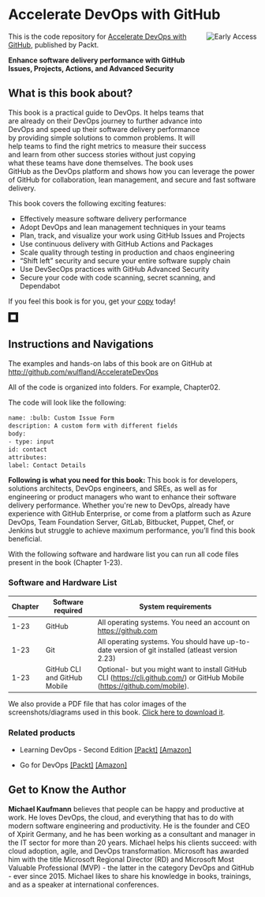 # Accelerate DevOps with GitHub

<a href="https://www.packtpub.com/cloud-networking/accelerate-devops-with-github?utm_source=github&utm_medium=repository&utm_campaign=9781801813358"><img src="https://static.packt-cdn.com/products/9781801813358/cover/smaller" alt="Early Access" height="256px" align="right"></a>

This is the code repository for [Accelerate DevOps with GitHub](https://www.packtpub.com/cloud-networking/accelerate-devops-with-github?utm_source=github&utm_medium=repository&utm_campaign=9781801813358), published by Packt.

**Enhance software delivery performance with GitHub Issues, Projects, Actions, and Advanced Security**

## What is this book about?
This book is a practical guide to DevOps. It helps teams that are already on their DevOps journey to further advance into DevOps and speed up their software delivery performance by providing simple solutions to common problems. It will help teams to find the right metrics to measure their success and learn from other success stories without just copying what these teams have done themselves. The book uses GitHub as the DevOps platform and shows how you can leverage the power of GitHub for collaboration, lean management, and secure and fast software delivery. 

This book covers the following exciting features:
* Effectively measure software delivery performance
* Adopt DevOps and lean management techniques in your teams
* Plan, track, and visualize your work using GitHub Issues and Projects
* Use continuous delivery with GitHub Actions and Packages
* Scale quality through testing in production and chaos engineering
* “Shift left” security and secure your entire software supply chain
* Use DevSecOps practices with GitHub Advanced Security
* Secure your code with code scanning, secret scanning, and Dependabot

If you feel this book is for you, get your [copy](https://www.amazon.com/dp/1801813353) today!

<a href="https://www.packtpub.com/?utm_source=github&utm_medium=banner&utm_campaign=GitHubBanner"><img src="https://raw.githubusercontent.com/PacktPublishing/GitHub/master/GitHub.png" 
alt="https://www.packtpub.com/" border="5" /></a>

## Instructions and Navigations

The examples and hands-on labs of this book are on GitHub at http://github.com/wulfland/AccelerateDevOps

All of the code is organized into folders. For example, Chapter02.

The code will look like the following:
```
name: :bulb: Custom Issue Form
description: A custom form with different fields
body:
- type: input
id: contact
attributes:
label: Contact Details
```

**Following is what you need for this book:**
This book is for developers, solutions architects, DevOps engineers, and SREs, as well as for engineering or product managers who want to enhance their software delivery performance. Whether you're new to DevOps, already have experience with GitHub Enterprise, or come from a platform such as Azure DevOps, Team Foundation Server, GitLab, Bitbucket, Puppet, Chef, or Jenkins but struggle to achieve maximum performance, you’ll find this book beneficial.

With the following software and hardware list you can run all code files present in the book (Chapter 1-23).
### Software and Hardware List
| Chapter | Software required | System requirements |
| -------- | ------------------------------------ | ----------------------------------- |
| 1-23 | GitHub | All operating systems. You need an account on https://github.com |
| 1-23 | Git | All operating systems. You should have up-to-date version of git installed (atleast version 2.23) |
| 1-23 | GitHub CLI and GitHub Mobile | Optional- but you might want to install GitHub CLI (https://cli.github.com/) or GitHub Mobile (https://github.com/mobile). |

We also provide a PDF file that has color images of the screenshots/diagrams used in this book. [Click here to download it](https://packt.link/vzP6B).

### Related products
* Learning DevOps - Second Edition [[Packt]](https://www.packtpub.com/product/learning-devops-second-edition/9781801818964?utm_source=github&utm_medium=repository&utm_campaign=9781801818964) [[Amazon]](https://www.amazon.com/dp/1801818967)

* Go for DevOps [[Packt]](https://www.packtpub.com/product/go-for-devops/9781801818896?utm_source=github&utm_medium=repository&utm_campaign=9781801818896&utm_source=github&utm_medium=repository&utm_campaign=9781801818896) [[Amazon]](https://www.amazon.com/dp/1801818894)

## Get to Know the Author
**Michael Kaufmann**
believes that people can be happy and productive at work. He loves DevOps, the cloud, and everything that has to do with modern software engineering and productivity.
He is the founder and CEO of Xpirit Germany, and he has been working as a consultant and manager in the IT sector for more than 20 years. Michael helps his clients succeed: with cloud adoption, agile, and DevOps transformation.
Microsoft has awarded him with the title Microsoft Regional Director (RD) and Microsoft Most Valuable Professional (MVP) - the latter in the category DevOps and GitHub - ever since 2015.
Michael likes to share his knowledge in books, trainings, and as a speaker at international conferences.
